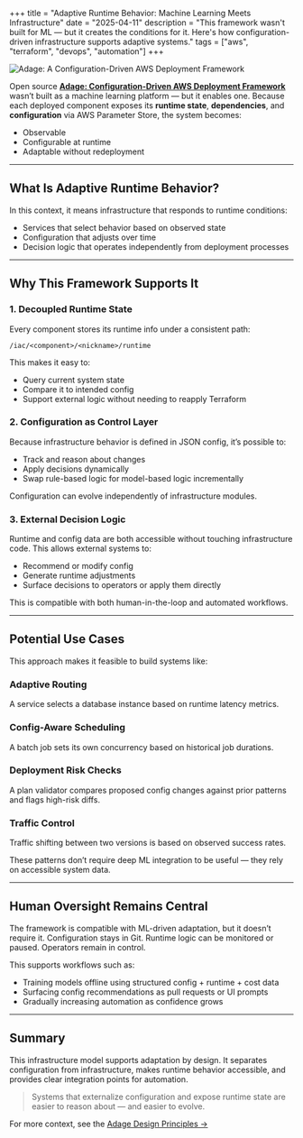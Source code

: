 +++
title = "Adaptive Runtime Behavior: Machine Learning Meets Infrastructure"
date = "2025-04-11"
description = "This framework wasn't built for ML — but it creates the conditions for it. Here's how configuration-driven infrastructure supports adaptive systems."
tags = ["aws", "terraform", "devops", "automation"]
+++

![Adage: A Configuration-Driven AWS Deployment Framework](/img/adage-system-diagram.png)

Open source [**Adage: Configuration-Driven AWS Deployment Framework**](https://adage.usekarma.dev/) wasn’t built as a machine learning platform — but it enables one. Because each deployed component exposes its **runtime state**, **dependencies**, and **configuration** via AWS Parameter Store, the system becomes:

- Observable  
- Configurable at runtime  
- Adaptable without redeployment

---

## What Is Adaptive Runtime Behavior?

In this context, it means infrastructure that responds to runtime conditions:

- Services that select behavior based on observed state
- Configuration that adjusts over time
- Decision logic that operates independently from deployment processes

---

## Why This Framework Supports It

### 1. Decoupled Runtime State

Every component stores its runtime info under a consistent path:

```
/iac/<component>/<nickname>/runtime
```

This makes it easy to:

- Query current system state
- Compare it to intended config
- Support external logic without needing to reapply Terraform

### 2. Configuration as Control Layer

Because infrastructure behavior is defined in JSON config, it’s possible to:

- Track and reason about changes
- Apply decisions dynamically
- Swap rule-based logic for model-based logic incrementally

Configuration can evolve independently of infrastructure modules.

### 3. External Decision Logic

Runtime and config data are both accessible without touching infrastructure code. This allows external systems to:

- Recommend or modify config
- Generate runtime adjustments
- Surface decisions to operators or apply them directly

This is compatible with both human-in-the-loop and automated workflows.

---

## Potential Use Cases

This approach makes it feasible to build systems like:

### Adaptive Routing
A service selects a database instance based on runtime latency metrics.

### Config-Aware Scheduling
A batch job sets its own concurrency based on historical job durations.

### Deployment Risk Checks
A plan validator compares proposed config changes against prior patterns and flags high-risk diffs.

### Traffic Control
Traffic shifting between two versions is based on observed success rates.

These patterns don’t require deep ML integration to be useful — they rely on accessible system data.

---

## Human Oversight Remains Central

The framework is compatible with ML-driven adaptation, but it doesn’t require it. Configuration stays in Git. Runtime logic can be monitored or paused. Operators remain in control.

This supports workflows such as:

- Training models offline using structured config + runtime + cost data
- Surfacing config recommendations as pull requests or UI prompts
- Gradually increasing automation as confidence grows

---

## Summary

This infrastructure model supports adaptation by design. It separates configuration from infrastructure, makes runtime behavior accessible, and provides clear integration points for automation.

> Systems that externalize configuration and expose runtime state are easier to reason about — and easier to evolve.

For more context, see the [Adage Design Principles →](../design-principles/)

